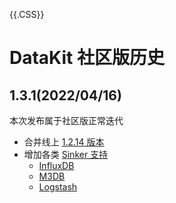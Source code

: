 
{{.CSS}}

# DataKit 社区版历史

## 1.3.1(2022/04/16)

本次发布属于社区版正常迭代

- 合并线上 [1.2.14 版本](changelog#08185d0f)
- 增加各类 [Sinker 支持](datakit-sink-guide#73776b53)
  - [InfluxDB](datakit-sink-influxdb)
  - [M3DB](datakit-sink-m3db)
  - [Logstash](datakit-sink-logstash)
